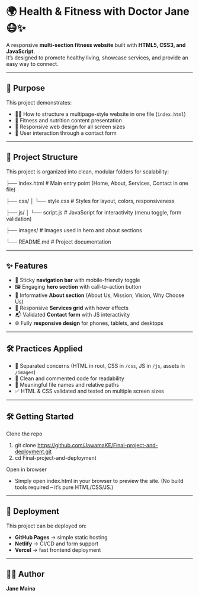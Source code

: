 # 🌍 Health & Fitness with Doctor Jane 😷✨

A responsive **multi-section fitness website** built with **HTML5, CSS3, and JavaScript**.  
It’s designed to promote healthy living, showcase services, and provide an easy way to connect.

---

## 🎯 Purpose

This project demonstrates:

- 🏋️‍♀️ How to structure a multipage-style website in one file (`index.html`)
- 🍏 Fitness and nutrition content presentation
- 📱 Responsive web design for all screen sizes
- 💬 User interaction through a contact form

---

## 📂 Project Structure

This project is organized into clean, modular folders for scalability:

├── index.html # Main entry point (Home, About, Services, Contact in one file)

├── css/
│ └── style.css # Styles for layout, colors, responsiveness

├── js/
│ └── script.js # JavaScript for interactivity (menu toggle, form validation)

├── images/ # Images used in hero and about sections

└── README.md # Project documentation

---

## ✨ Features

- 🔗 Sticky **navigation bar** with mobile-friendly toggle
- 🖼️ Engaging **hero section** with call-to-action button
- 📖 Informative **About section** (About Us, Mission, Vision, Why Choose Us)
- 🧩 Responsive **Services grid** with hover effects
- 📬 Validated **Contact form** with JS interactivity
- 🌐 Fully **responsive design** for phones, tablets, and desktops

---

## 🛠️ Practices Applied

- 📂 Separated concerns (HTML in root, CSS in `/css`, JS in `/js`, assets in `/images`)
- 🧹 Clean and commented code for readability
- 📝 Meaningful file names and relative paths
- ✅ HTML & CSS validated and tested on multiple screen sizes

---

## 🛠️ Getting Started

Clone the repo

1. git clone https://github.com/JawamaKE/Final-project-and-deployment.git
2. cd Final-project-and-deployment

Open in browser

- Simply open index.html in your browser to preview the site. (No build tools required – it’s pure HTML/CSS/JS.)

---

## 🚀 Deployment

This project can be deployed on:

- **GitHub Pages** → simple static hosting
- **Netlify** → CI/CD and form support
- **Vercel** → fast frontend deployment

---

## 👩‍⚕️ Author

**Jane Maina**
